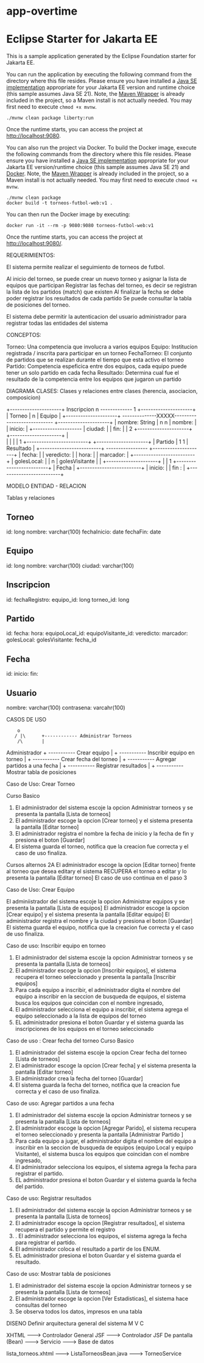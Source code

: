 # app-overtime
# Eclipse Starter for Jakarta EE
This is a sample application generated by the Eclipse Foundation starter for Jakarta EE.

You can run the application by executing the following command from the directory where this file resides.
Please ensure you have installed a [Java SE implementation](https://adoptium.net) appropriate for your
Jakarta EE version and runtime choice (this sample assumes Java SE 21). Note,
the [Maven Wrapper](https://maven.apache.org/wrapper/) is already included in the project, so a Maven install
is not actually needed. You may first need to execute `chmod +x mvnw`.

```
./mvnw clean package liberty:run
```

Once the runtime starts, you can access the project at [http://localhost:9080](http://localhost:9080).

You can also run the project via Docker. To build the Docker image, execute the following commands from the
directory where this file resides. Please ensure you have installed
a [Java SE implementation](https://adoptium.net) appropriate for your Jakarta EE version/runtime
choice (this sample assumes Java SE 21) and
[Docker](https://docs.docker.com/get-docker/). Note,
the [Maven Wrapper](https://maven.apache.org/wrapper/) is already included in the project, so a Maven install
is not actually needed. You may first need to execute `chmod +x mvnw`.

```
./mvnw clean package
docker build -t torneos-futbol-web:v1 .
```

You can then run the Docker image by executing:

```
docker run -it --rm -p 9080:9080 torneos-futbol-web:v1
```

Once the runtime starts, you can access the project at [http://localhost:9080/](http://localhost:9080/).

REQUERIMIENTOS:

El sistema permite realizar el seguimiento de torneos de futbol.

Al inicio del torneo, se puede crear un nuevo torneo y asignar la lista de equipos que participan
Registrar las fechas del torneo, es decir se registran la lista de los partidos (match) que existen
Al finalizar la fecha se debe poder registrar los resultados de cada partido
Se puede consultar la tabla de posiciones del torneo.

El sistema debe permitir la autenticacion del usuario administrador para registrar todas las entidades del sistema

CONCEPTOS:

Torneo: Una competencia que involucra a varios equipos
Equipo: Institucion registrada / inscrita para participar en un torneo
FechaTorneo:  El conjunto de partidos que se realizan durante el tiempo que esta activo el torneo 
Partido: Competencia espeficica entre dos equipos, cada equipo puede tener un solo partido en cada fecha
Resultado: Determina cual fue el resultado de la competencia entre los equipos que jugaron un partido 


DIAGRAMA CLASES:
Clases y relaciones entre clases (herencia, asociacion, composicion)

+---------------------+                  Inscripcion   n ------------- 1  +---------------------+
|     Torneo          |  n                                                |     Equipo          |
+---------------------+  --------------XXXXX----------------------------  +---------------------+
| nombre: String      |  n                                            n   | nombre:             |
| inicio:             |                            +--------------------  | ciudad:             |
| fin:                |                            |                  2   +---------------------+
+---------------------+                            |                      
                                                   |
                                                   |
                                                   |
                                                   | 1
                                       +-------------------------+                    +---------------------+
                                       |      Partido            | 1               1  |     Resultado       | 
                                       +-------------------------+ -----------------  +---------------------+
                                       | fecha:                  |                    | veredicto:          |
                                       | hora:                   |                    | marcador:           |
                                       +-------------------------+                    | golesLocal:        |
                                                    | n                               | golesVisitante     |
                                                    |                                 +---------------------+
                                                    |
                                                    | 1
                                        +-------------------------+
                                        |      Fecha              |
                                        +-------------------------+
                                        | inicio:                 |
                                        | fin  :                  |
                                        +-------------------------+


MODELO ENTIDAD - RELACION

Tablas y relaciones

Torneo
------
id: long
nombre: varchar(100)
fechaInicio: date
fechaFin: date

Equipo
------
id: long
nombre: varchar(100)
ciudad: varchar(100)

Inscripcion
-----------
id: 
fechaRegistro:
equipo_id: long
torneo_id: long

Partido
-------
id: 
fecha:
hora:
equipoLocal_id:
equipoVisitante_id:
veredicto: 
marcador:
golesLocal:
golesVisitante:
fecha_id

Fecha
-----
id:
inicio:
fin:


Usuario
-------
nombre: varchar(100)
contrasena: varcahr(100)


CASOS DE USO

        o
       / |\      +------------ Administrar Torneos
        /\       |
 Administrador   + ----------- Crear equipo
                 |
                 + ----------- Inscribir equipo en torneo
                 |
                 + ----------- Crear fecha del torneo 
                 |
                 + ----------- Agregar partidos a una fecha 
                 |
                 + ----------- Registrar resultados
                 |
                 + ----------- Mostrar tabla de posiciones
 

Caso de Uso: Crear Torneo

Curso Basico
1. El adminiistrador del sistema escoje la opcion Administrar torneos y se presenta la pantalla [Lista de torneos]
2. El administrador escoge la opcion [Crear torneo] y el sistema presenta la pantalla [Editar torneo]
3. El administrador registra el nombre la fecha de inicio y la fecha de fin y presiona el boton [Guardar]
4. El sistema guarda el torneo, notifica que la creacion fue correcta y el caso de uso finaliza.

Cursos alternos
2A El administrador escoge la opcion [Editar torneo] frente al torneo que desea editary el sistema RECUPERA el 
torneo a editar y lo presenta la pantalla [Editar torneo]
El caso de uso continua en el paso 3

Caso de Uso: Crear Equipo

El adminiistrador del sistema escoje la opcion Administrar equipos y se presenta la pantalla [Lista de equipos]
El administrador escoge la opcion [Crear equipo] y el sistema presenta la pantalla [Editar equipo]
El administrador registra el nombre y la ciudad y presiona el boton [Guardar]
El sistema guarda el equipo, notifica que la creacion fue correcta y el caso de uso finaliza.


Caso de uso: Inscribir equipo en torneo
1. El adminiistrador del sistema escoje la opcion Administrar torneos y se presenta la pantalla [Lista de torneos]
2. El administrador escoge la opcion [Inscribir equipos],  el sistema recupera el torneo seleccionado y  presenta la pantalla [Inscribir equipos]
3. Para cada equipo a inscribir, el administrador digita el nombre del equipo a inscribir en la seccion de busqueda de equipos, el sistema busca los equipos que coincidan con el nombre ingresado, 
4. El administrador selecciona el equipo a inscribir, el sistema agrega el equipo seleccionado a la lista de equipos del torneo
5. EL administrador presiona el boton Guardar y el sistema guarda las inscripciones de los equipos en el torneo seleccionado

Caso de uso : Crear fecha del torneo
Curso Basico
1. El administrador del sistema escoje la opcion Crear fecha del torneo [Lista de torneos]
2. El administrador escoge la opcion [Crear fecha] y el sistema presenta la pantalla [Editar torneo]
3. El administrador crea la fecha del torneo [Guardar]
4. El sistema guarda la fecha del torneo, notifica que la creacion fue correcta y el caso de uso finaliza.

Caso de uso: Agregar partidos a una fecha
1. El administrador del sistema escoje la opcion Administrar torneos y se presenta la pantalla [Lista de torneos]
2. El administrador escoge la opcion [Agregar Parido],  el sistema recupera el torneo seleccionado y  presenta la pantalla [Administrar Partido ]
3. Para cada equipo a jugar, el administrador digita el nombre del equipo a inscribir en la seccion de busqueda de equipos (equipo Local y equipo Visitante), el sistema busca los equipos que coincidan con el nombre ingresado,
4. El administrador selecciona los equipos, el sistema agrega la fecha para registrar el partido.
5. EL administrador presiona el boton Guardar y el sistema guarda la fecha del partido.

Caso de uso: Registrar resultados
1. El administrador del sistema escoje la opcion Administrar torneos y se presenta la pantalla [Lista de torneos]
2. El administrador escoge la opcion [Registrar resultados], el sistema recupera el partido y permite el registro
3. . El administrador selecciona los equipos, el sistema agrega la fecha para registrar el partido.
4. El administrador coloca el resultado a partir de los ENUM.
5. EL administrador presiona el boton Guardar y el sistema guarda el resultado.

Caso de uso: Mostrar tabla de posiciones
1. El administrador del sistema escoje la opcion Administrar torneos y se presenta la pantalla [Lista de torneos]
2. El administrador escoge la opcion [Ver Estadisticas], el sistema hace consultas del torneo
3. Se observa todos los datos, impresos en una tabla


DISENO
Definir arquitectura general del sistema
M V C


XHTML  ---> Controlador General JSF  --->  Controlador JSF De pantalla (Bean)  --->  Servicio ---> Base de datos

lista_torneos.xhtml  ---> ListaTorneosBean.java --->  TorneoService

